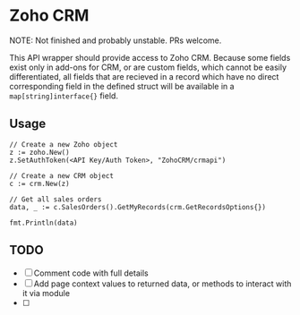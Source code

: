# Zoho CRM

NOTE: Not finished and probably unstable. PRs welcome.

This API wrapper should provide access to Zoho CRM. Because some fields exist only in add-ons for CRM, or are custom fields, which cannot be easily differentiated, all fields that are recieved in a record which have no direct corresponding field in the defined struct will be available in a ```map[string]interface{}``` field.

## Usage

    // Create a new Zoho object
    z := zoho.New()
	z.SetAuthToken(<API Key/Auth Token>, "ZohoCRM/crmapi")

    // Create a new CRM object
	c := crm.New(z)

    // Get all sales orders
	data, _ := c.SalesOrders().GetMyRecords(crm.GetRecordsOptions{})

    fmt.Println(data)

## TODO

- [ ] Comment code with full details
- [ ] Add page context values to returned data, or methods to interact with it via module
- [ ] 